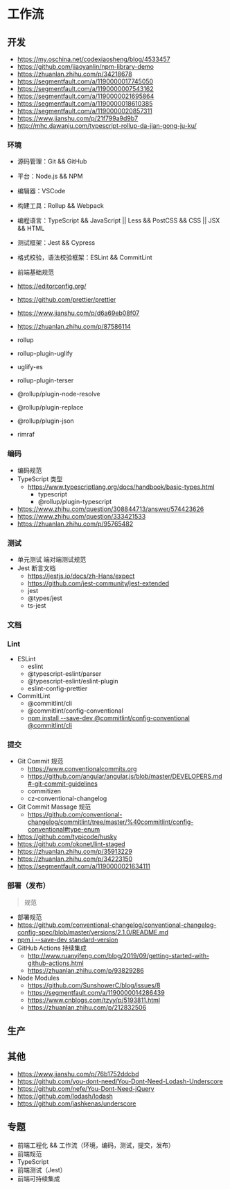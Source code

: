 # 工作流

## 开发

- https://my.oschina.net/codexiaosheng/blog/4533457
- https://github.com/jiaoyanlin/npm-library-demo
- https://zhuanlan.zhihu.com/p/34218678
- https://segmentfault.com/a/1190000017745050
- https://segmentfault.com/a/1190000007543162
- https://segmentfault.com/a/1190000021695864
- https://segmentfault.com/a/1190000018610385
- https://segmentfault.com/a/1190000020857311
- https://www.jianshu.com/p/21f799a9d9b7
- http://mhc.dawanju.com/typescript-rollup-da-jian-gong-ju-ku/


### 环境

- 源码管理：Git && GitHub
- 平台：Node.js && NPM
- 编辑器：VSCode
- 构建工具：Rollup  && Webpack
- 编程语言：TypeScript && JavaScript || Less && PostCSS && CSS || JSX && HTML
- 测试框架：Jest && Cypress
- 格式校验，语法校验框架：ESLint && CommitLint

- 前端基础规范
- https://editorconfig.org/
- https://github.com/prettier/prettier
- https://www.jianshu.com/p/d6a69eb08f07
- https://zhuanlan.zhihu.com/p/87586114
- rollup
- rollup-plugin-uglify
- uglify-es
- rollup-plugin-terser
- @rollup/plugin-node-resolve
- @rollup/plugin-replace
- @rollup/plugin-json
- rimraf


### 编码

- 编码规范
- TypeScript 类型
  - https://www.typescriptlang.org/docs/handbook/basic-types.html
    - typescript
    - @rollup/plugin-typescript
- https://www.zhihu.com/question/308844713/answer/574423626
- https://www.zhihu.com/question/333421533
- https://zhuanlan.zhihu.com/p/95765482


### 测试

- 单元测试 端对端测试规范
- Jest 断言文档
  - https://jestjs.io/docs/zh-Hans/expect
  - https://github.com/jest-community/jest-extended
  - jest
  - @types/jest
  - ts-jest


### 文档



### Lint

- ESLint
  - eslint
  - @typescript-eslint/parser
  - @typescript-eslint/eslint-plugin
  - eslint-config-prettier
- CommitLint
  - @commitlint/cli
  - @commitlint/config-conventional
  - [npm install --save-dev @commitlint/config-conventional @commitlint/cli](https://github.com/conventional-changelog/commitlint)


### 提交

- Git Commit 规范
  - https://www.conventionalcommits.org
  - https://github.com/angular/angular.js/blob/master/DEVELOPERS.md#-git-commit-guidelines
  - commitizen
  - cz-conventional-changelog
- Git Commit Massage 规范
  - https://github.com/conventional-changelog/commitlint/tree/master/%40commitlint/config-conventional#type-enum
- https://github.com/typicode/husky
- https://github.com/okonet/lint-staged
- https://zhuanlan.zhihu.com/p/35913229
- https://zhuanlan.zhihu.com/p/34223150
- https://segmentfault.com/a/1190000021634111


### 部署（发布）

> 规范

- 部署规范
- https://github.com/conventional-changelog/conventional-changelog-config-spec/blob/master/versions/2.1.0/README.md
- [npm i --save-dev standard-version](https://github.com/conventional-changelog/standard-version)
- GitHub Actions 持续集成
  - http://www.ruanyifeng.com/blog/2019/09/getting-started-with-github-actions.html
  - https://zhuanlan.zhihu.com/p/93829286
- Node Modules
  - https://github.com/SunshowerC/blog/issues/8
  - https://segmentfault.com/a/1190000014286439
  - https://www.cnblogs.com/tzyy/p/5193811.html
  - https://zhuanlan.zhihu.com/p/212832506


## 生产


## 其他

- https://www.jianshu.com/p/76b1752ddcbd
- https://github.com/you-dont-need/You-Dont-Need-Lodash-Underscore
- https://github.com/nefe/You-Dont-Need-jQuery
- https://github.com/lodash/lodash
- https://github.com/jashkenas/underscore


## 专题

- 前端工程化 && 工作流（环境，编码，测试，提交，发布）
- 前端规范
- TypeScript
- 前端测试（Jest）
- 前端可持续集成

